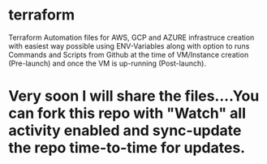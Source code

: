 # terraform
Terraform Automation files for AWS, GCP and AZURE infrastruce creation with easiest way possible using ENV-Variables along with option to runs Commands and Scripts from Github at the time of VM/Instance creation (Pre-launch) and once the VM is up-running (Post-launch).

# Very soon I will share the files....You can fork this repo with "Watch" all activity enabled and sync-update the repo time-to-time for updates.
